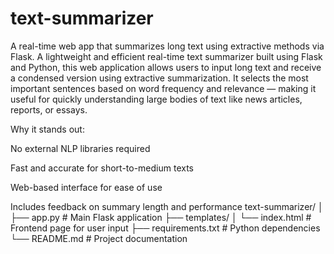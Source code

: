 # text-summarizer
A real-time web app that summarizes long text using extractive methods via Flask.
A lightweight and efficient real-time text summarizer built using Flask and Python, this web application allows users to input long text and receive a condensed version using extractive summarization. It selects the most important sentences based on word frequency and relevance — making it useful for quickly understanding large bodies of text like news articles, reports, or essays.

Why it stands out:

No external NLP libraries required

Fast and accurate for short-to-medium texts

Web-based interface for ease of use

Includes feedback on summary length and performance
text-summarizer/
│
├── app.py # Main Flask application
├── templates/
│ └── index.html # Frontend page for user input
├── requirements.txt # Python dependencies
└── README.md # Project documentation

